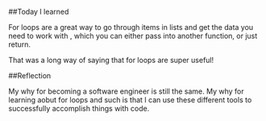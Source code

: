 ##Today I learned

For loops are a great way to go through items in lists and get the data you need to work with , which you can either pass into another function, or just return.

That was a long way of saying that for loops are super useful! 

##Reflection

My why for becoming a software engineer is still the same.  My why for learning aobut for loops and such is that I can use these different tools to successfully accomplish things with code. 
